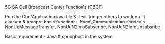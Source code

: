 5G SA Cell Broadcast Center Function's (CBCF)

Run the CbcfApplication.java file & it will trigger others to work on.
It execute & preapre basic functions:- Namf_Communication service's NonUeMessageTransfer,
NonUeN2InfoSubscribe,
NonUeN2InfoUnsubsribe

Basic requirement:- 
Java & springboot in the system
